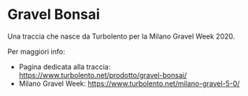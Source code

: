 # Gravel Bonsai

Una traccia che nasce da Turbolento per la Milano Gravel Week 2020.

Per maggiori info:

- Pagina dedicata alla traccia: https://www.turbolento.net/prodotto/gravel-bonsai/
- Milano Gravel Week: https://www.turbolento.net/milano-gravel-5-0/
